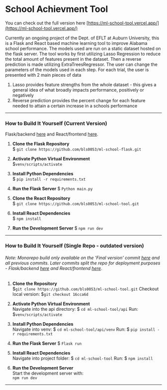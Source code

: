 # School Achievment Tool
You can check out the full version here [https://ml-school-tool.vercel.app/](https://ml-school-tool.vercel.app/)

Currently an ongoing project of the Dept. of EFLT at Auburn University, this is a Flask and React based machine learning tool to improve Alabama school performance. The models used are run on a static dataset hosted on the flask server. The tool works by first utilizing Lasso Regression to reduce the total amount of features present in the dataset. Then a reverse prediction is made utilizing ExtraTreesRegressor. The user can change the parameters of the models used in each step. 
For each trial, the user is presented with 2 main pieces of data 

1. Lasso provides feature strengths from the whole dataset - this gives a general idea of what broadly impacts performance, positively or negatively
2. Reverse prediction provides the percent change for each feature needed to attain a certain increase in a schools performance
---
### How to Build It Yourself (Current Version)
Flask/backend [here](https://github.com/bls0053/ml-school-flask) and React/frontend [here](https://github.com/bls0053/ml-school-tool).
1. **Clone the Flask Repository**  
    $ `git clone https://github.com/bls0053/ml-school-flask.git`

2. **Activate Python Virtual Environment**  
    $`venv/scripts/activate`  

3. **Install Python Dependencies**  
    $ `pip install -r requirements.txt`

4. **Run the Flask Server** 
    $ `Python main.py`

5. **Clone the React Repository**  
    $ `git clone https://github.com/bls0053/ml-school-tool.git`

6. **Install React Dependencies**  
    $ `npm install`

7. **Run the Development Server** 
    $ `npm run dev`
---
### How to Build It Yourself (Single Repo - outdated version)
###### Note: Monorepo build only available on the 'Final version' commit [here](https://github.com/bls0053/ml-school-tool/commit/16cca6d4d8fcc3ee68e22faeafa2a95af7ab032b) and all previous commits. Later commits split the repo for deployment purposes - Flask/backend [here](https://github.com/bls0053/ml-school-flask) and React/frontend [here](https://github.com/bls0053/ml-school-tool).
1. **Clone the Repository**  
    $`git clone https://github.com/bls0053/ml-school-tool.git`
    Checkout local version:
    $`git checkout 16cca6d` 

2. **Activate Python Virtual Environment**  
Navigate into the api directory:
$ `cd ml-school-tool/api`
Run:  
$`venv/scripts/activate`  

3. **Install Python Dependencies**  
    Navigate into venv:
    $ `cd ml-school-tool/api/venv`
    Run:
    $ `pip install -r requirements.txt`

4. **Run the Flask Server** 
    $ `Flask run`

5. **Install React Dependencies**  
    Navigate into project folder:
    $ `cd ml-school-tool`
    Run:
    $ `npm install`

6. **Run the Development Server**  
   Start the development server with:  
   `npm run dev`

---





